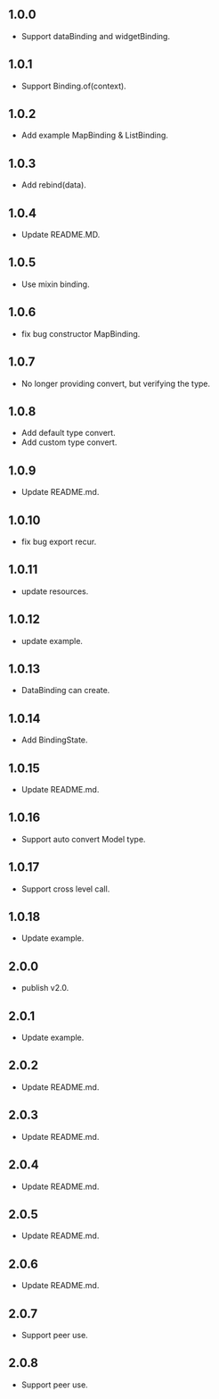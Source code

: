 ## 1.0.0
- Support dataBinding and widgetBinding.

## 1.0.1
- Support Binding.of(context).

## 1.0.2
- Add example MapBinding & ListBinding.

## 1.0.3
- Add rebind(data).

## 1.0.4
- Update README.MD.

## 1.0.5
- Use mixin binding.

## 1.0.6
- fix bug constructor MapBinding.

## 1.0.7
- No longer providing convert, but verifying the type.

## 1.0.8
- Add default type convert. 
- Add custom type convert.

## 1.0.9
- Update README.md.

## 1.0.10
- fix bug export recur.

## 1.0.11
- update resources.

## 1.0.12
- update example.

## 1.0.13
- DataBinding can create.

## 1.0.14
- Add BindingState.

## 1.0.15
- Update README.md.

## 1.0.16
- Support auto convert Model type.

## 1.0.17
- Support cross level call.

## 1.0.18
- Update example.

## 2.0.0
- publish v2.0.

## 2.0.1
- Update example.

## 2.0.2
- Update README.md.

## 2.0.3
- Update README.md.

## 2.0.4
- Update README.md.

## 2.0.5
- Update README.md.

## 2.0.6
- Update README.md.

## 2.0.7
- Support peer use.

## 2.0.8
- Support peer use.
